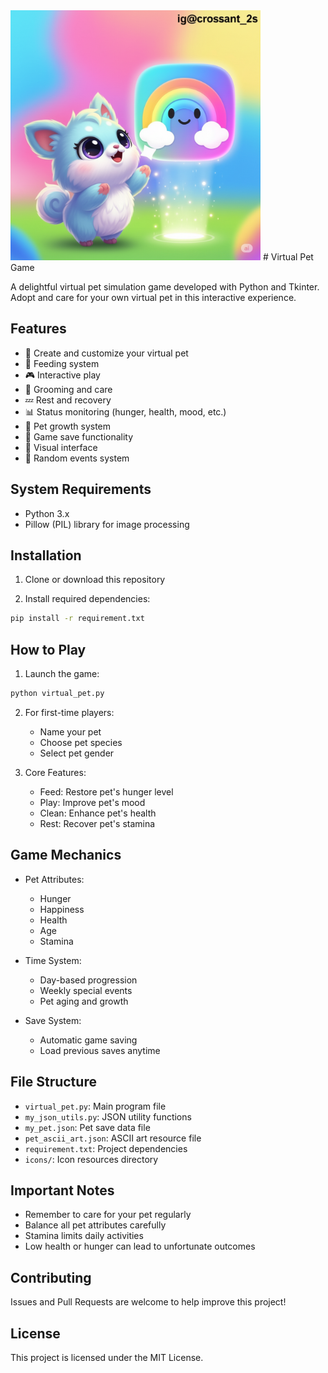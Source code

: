 <img src="virtual_pet.png" alt="Virtual Pet" width="400" height="400">
# Virtual Pet Game

A delightful virtual pet simulation game developed with Python and Tkinter. Adopt and care for your own virtual pet in this interactive experience.

## Features

- 🐾 Create and customize your virtual pet
- 🍖 Feeding system
- 🎮 Interactive play
- 🛁 Grooming and care
- 💤 Rest and recovery
- 📊 Status monitoring (hunger, health, mood, etc.)
- 🎂 Pet growth system
- 💾 Game save functionality
- 🎨 Visual interface
- 🎯 Random events system

## System Requirements

- Python 3.x
- Pillow (PIL) library for image processing

## Installation

1. Clone or download this repository

2. Install required dependencies:
```bash
pip install -r requirement.txt
```

## How to Play

1. Launch the game:
```bash
python virtual_pet.py
```

2. For first-time players:
   - Name your pet
   - Choose pet species
   - Select pet gender

3. Core Features:
   - Feed: Restore pet's hunger level
   - Play: Improve pet's mood
   - Clean: Enhance pet's health
   - Rest: Recover pet's stamina

## Game Mechanics

- Pet Attributes:
  - Hunger
  - Happiness
  - Health
  - Age
  - Stamina
  
- Time System:
  - Day-based progression
  - Weekly special events
  - Pet aging and growth

- Save System:
  - Automatic game saving
  - Load previous saves anytime

## File Structure

- `virtual_pet.py`: Main program file
- `my_json_utils.py`: JSON utility functions
- `my_pet.json`: Pet save data file
- `pet_ascii_art.json`: ASCII art resource file
- `requirement.txt`: Project dependencies
- `icons/`: Icon resources directory

## Important Notes

- Remember to care for your pet regularly
- Balance all pet attributes carefully
- Stamina limits daily activities
- Low health or hunger can lead to unfortunate outcomes

## Contributing

Issues and Pull Requests are welcome to help improve this project!

## License

This project is licensed under the MIT License. 
